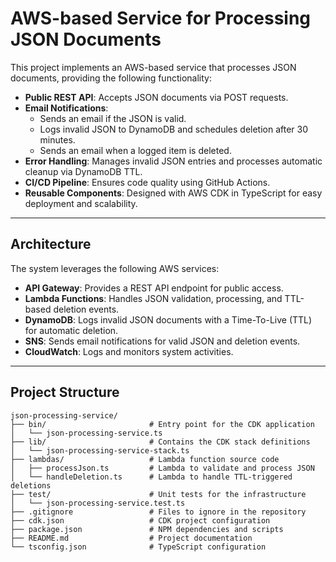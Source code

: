 # AWS-based Service for Processing JSON Documents

This project implements an AWS-based service that processes JSON documents, providing the following functionality:

-   **Public REST API**: Accepts JSON documents via POST requests.
-   **Email Notifications**:
    -   Sends an email if the JSON is valid.
    -   Logs invalid JSON to DynamoDB and schedules deletion after 30 minutes.
    -   Sends an email when a logged item is deleted.
-   **Error Handling**: Manages invalid JSON entries and processes automatic cleanup via DynamoDB TTL.
-   **CI/CD Pipeline**: Ensures code quality using GitHub Actions.
-   **Reusable Components**: Designed with AWS CDK in TypeScript for easy deployment and scalability.

---

## Architecture

The system leverages the following AWS services:

-   **API Gateway**: Provides a REST API endpoint for public access.
-   **Lambda Functions**: Handles JSON validation, processing, and TTL-based deletion events.
-   **DynamoDB**: Logs invalid JSON documents with a Time-To-Live (TTL) for automatic deletion.
-   **SNS**: Sends email notifications for valid JSON and deletion events.
-   **CloudWatch**: Logs and monitors system activities.

---

## Project Structure

```plaintext
json-processing-service/
├── bin/                       # Entry point for the CDK application
│   └── json-processing-service.ts
├── lib/                       # Contains the CDK stack definitions
│   └── json-processing-service-stack.ts
├── lambdas/                   # Lambda function source code
│   ├── processJson.ts         # Lambda to validate and process JSON
│   └── handleDeletion.ts      # Lambda to handle TTL-triggered deletions
├── test/                      # Unit tests for the infrastructure
│   └── json-processing-service.test.ts
├── .gitignore                 # Files to ignore in the repository
├── cdk.json                   # CDK project configuration
├── package.json               # NPM dependencies and scripts
├── README.md                  # Project documentation
└── tsconfig.json              # TypeScript configuration



```
